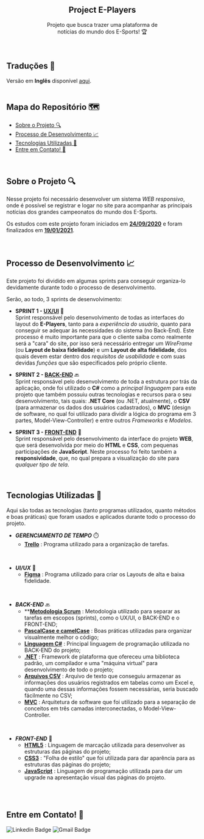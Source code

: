   <h2 align="center">Project E-Players</h2>

  <p align="center">
    Projeto que busca trazer uma plataforma de <br>notícias do mundo dos E-Sports! 🏆
    <br />
    <br />
    <br />
  </p>
</p>

## Traduções 👅
Versão em **Inglês** disponível [aqui](https://github.com/luqonhas/Markdown-Tutorial/blob/master/README_pt-BR.md).
<br>
<br>

## Mapa do Repositório 🗺️

* [Sobre o Projeto 🔍](#about)
* [Processo de Desenvolvimento 📈](#process)
* [Tecnologias Utilizadas 🤖](#tec)
* [Entre em Contato! 🎉](#contact)
<br>
<div id='about'/>

## Sobre o Projeto 🔍
Nesse projeto foi necessário desenvolver um sistema *WEB responsivo*, onde é possível se registrar e logar no site para acompanhar as principais notícias dos grandes campeonatos do mundo dos E-Sports.

Os estudos com este projeto foram iniciados em <ins>**24/09/2020**</ins> e foram finalizados em <ins>**19/01/2021**</ins>.
<br>
<br>
<br>
<div id='process'/>

## Processo de Desenvolvimento 📈
Este projeto foi dividido em algumas sprints para conseguir organiza-lo devidamente durante todo o processo de desenvolvimento.

Serão, ao todo, 3 sprints de desenvolvimento:


* **SPRINT 1 - <ins>UX/UI**</ins> 🎨<br>
Sprint responsável pelo desenvolvimento de todas as interfaces do layout do **E-Players**, tanto para a *experiência do usuário*, quanto para conseguir se adequar às necessidades do sistema (no Back-End). Este processo é muito importante para que o cliente saiba como realmente será a "cara" do site, por isso será necessário entregar um *WireFrame* (ou **Layout de baixa fidelidade**) e um **Layout de alta fidelidade**, dos quais devem estar dentro dos *requisitos de usabilidade* e com suas devidas *funções* que são especificados pelo próprio cliente.


* **SPRINT 2 - <ins>BACK-END**</ins> 🔙<br>
Sprint responsável pelo desenvolvimento de toda a estrutura por trás da aplicação, onde foi utilizado o **C#** como a *principal linguagem* para este projeto que também possuiu outras tecnologias e recursos para o seu desenvolvimento, tais quais: **.NET Core** (ou .NET, atualmente), o **CSV** (para armazenar os dados dos usuários cadastrados), o **MVC** (design de software, no qual foi utilizado para dividir a lógica do programa em 3 partes, Model-View-Controller) e entre outros *Frameworks* e *Modelos*.


* **SPRINT 3 - <ins>FRONT-END**</ins> 📰<br>
Sprint responsável pelo desenvolvimento da interface do projeto **WEB**, que será desenvolvida por meio do **HTML** e **CSS**, com pequenas participações de **JavaScript**. Neste processo foi feito também a **responsividade**, que, no qual prepara a visualização do site para *qualquer tipo de tela*.
<br>
<div id = "tec"/>

## Tecnologias Utilizadas 🤖
Aqui são todas as tecnologias (tanto programas utilizados, quanto métodos e boas práticas) que foram usados e aplicados durante todo o processo do projeto.

* _**GERENCIAMENTO DE TEMPO**_ ⏱️
  * **<ins>Trello**</ins> : Programa utilizado para a organização de tarefas.

<br>

* _**UI/UX**_ 🎨
  * **<ins>Figma**</ins> : Programa utilizado para criar os Layouts de alta e baixa fidelidade.

<br>

* _**BACK-END**_ 🔙
  * **<ins>**Metodologia Scrum**</ins> : Metodologia utilizado para separar as tarefas em escopos (sprints), como o UX/UI, o BACK-END e o FRONT-END;
  * **<ins>PascalCase e camelCase**</ins> : Boas práticas utilizadas para organizar visualmente melhor o código;
  * **<ins>Linguagem C#**</ins> : Principal linguagem de programação utilizada no BACK-END do projeto;
  * **<ins>.NET**</ins> : Framework de plataforma que ofereceu uma biblioteca padrão, um compilador e uma "máquina virtual" para desenvolvimento de todo o projeto;
  * **<ins>Arquivos CSV**</ins> : Arquivo de texto que conseguiu armazenar as informações dos usuários registrados em tabelas como um Excel e, quando uma dessas informações fossem necessárias, seria buscado fácilmente no CSV;
  * **<ins>MVC**</ins> : Arquitetura de software que foi utilizado para a separação de conceitos em três camadas interconectadas, o Model-View-Controller.

<br>

* _**FRONT-END**_ 📰
  * **<ins>HTML5**</ins> : Linguagem de marcação utilizada para desenvolver as estruturas das páginas do projeto;
  * **<ins>CSS3**</ins> : "Folha de estilo" que foi utilizada para dar aparência para as estruturas das páginas do projeto;
  * **<ins>JavaScript**</ins> : Linguagem de programação utilizada para dar um upgrade na apresentação visual das páginas do projeto.
<br>
<br>
<div id="contact"/>

## Entre em Contato! 🎉
![Linkedin Badge](https://img.shields.io/badge/-Lucas%20Apolinário-%231572B6?style=flat-square&logo=Linkedin&logoColor=white&link=https://www.linkedin.com/in/luqonhas/)
![Gmail Badge](https://img.shields.io/badge/-apolinariodev@gmail.com-CC2927?style=flat-square&logo=Gmail&logoColor=white)
